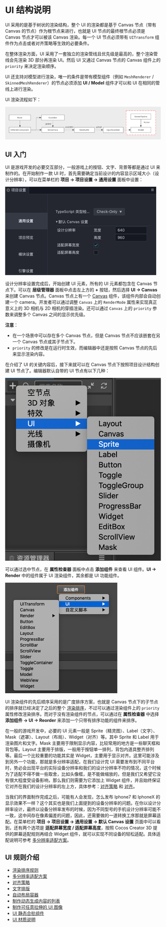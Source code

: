 # UI 结构说明

UI 采用的是基于树状的渲染结构，整个 UI 的渲染都是基于 Canvas 节点（带有 Canvas 的节点）作为根节点来进行，也就是 UI 节点的最终根节点必须是 Canvas 节点才可以被该 Canvas 渲染。每一个 UI 节点必须带有 `UITransform` 组件作为点击或者对齐策略等生效的必要条件。

在整体渲染方面，UI 采用了一套独立的渲染管线且优先级是最高的，整个渲染管线会先渲染 3D 部分再渲染 UI。然后 UI 又通过 Canvas 节点的 Canvas 组件上的 `priority` 来决定渲染顺序。

UI 还支持对模型进行渲染，唯一的条件是带有模型组件（例如 `MeshRenderer` / `SkinnedMeshRenderer`）的节点必须添加 **UI / Model** 组件才可以和 UI 在相同的管线上进行渲染。

UI 渲染流程如下：

![render](render.png)

## UI 入门

UI 是游戏开发的必要交互部分，一般游戏上的按钮、文字、背景等都是通过 UI 来制作的。在开始制作一款 UI 时，首先需要确定当前设计的内容显示区域大小（设计分辨率），可以在菜单栏的 **项目 -> 项目设置 -> 通用设置** 面板中设置：

![resolution-config](multi-resolution/resolution_config.png)

设计分辨率设置完成后，开始创建 UI 元素，所有的 UI 元素都包含在 Canvas 节点下。可以在 **层级管理器** 面板中点击左上方的 **+** 按钮，然后选择 **UI -> Canvas** 来创建 Canvas 节点。Canvas 节点上有一个 [Canvas](../editor/canvas.md) 组件，该组件内部会自动创建一个 camera。开发者可以通过调整 `Canvas` 上的 `RenderMode` 属性来实现真正意义上的 3D 相机与 2D 相机的穿插渲染。还可以通过 `Canvas` 上的 `priority` 参数来调整多个 Canvas 之间的显示优先级。

**注意**：
- 在一个场景中可以存在多个 Canvas 节点，但是 Canvas 节点不应该嵌套在另一个 Canvas 节点或其子节点下。
- `priority` 的修改是在运行时生效，而编辑器中还是按照 Canvas 节点的先后来显示渲染内容。

在介绍了 UI 的关键内容后，接下来就可以在 Canvas 节点下按照项目设计结构创建 UI 节点了。编辑器默认自带的 UI 节点有以下几种：

![create-ui](../editor/create-ui.png)

可以通过选中节点，在 **属性检查器** 面板中点击 **添加组件** 来查看 UI 组件。**UI -> Render** 中的组件属于 UI 渲染组件，其余都是 UI 功能组件。

![add-component](../editor/add-component.png)

UI 渲染组件的先后顺序采用的是广度排序方案，也就是 Canvas 节点下的子节点的排序就已经决定了之后的整个 [渲染排序](priority.md)，不过可以通过渲染组件上的 `priority` 属性修改渲染排序。而对于没有渲染组件的节点，可以通过在 **属性检查器** 中选择 **添加组件 -> UI -> Reorder** 来添加一个只带有排序功能的组件来排序。

在一般的游戏开发中，必要的 UI 元素一般是 Sprite（精灵图）、Label（文字）、Mask（遮罩）、Layout（布局）、Widget（对齐）等。其中 Sprite 和 Label 用于渲染图片和文字。Mask 主要用于限制显示内容，比较常用的地方是一些聊天框和背包等。Layout 主要用于排版，一般用于按钮单一排列，背包内道具整齐排列等。最后一个比较重要的功能其实是 Widget，主要用于显示对齐。这里可能涉及到另外一个功能，那就是多分辨率适配，在我们设计完 UI 需要发布到不同平台时，势必会出现平台的实际设备分辨率和我们的设计分辨率不符的情况，这个时候为了适配不得不做一些取舍，比如头像框，是不能做缩放的，但是我们又希望它没有很大程度受设备影响，那么我们则需要为它添加上 Widget 组件，并且始终保证它对齐在我们的设计分辨率的左上方，具体参考：[对齐策略](widget-align.md) 和 [对齐](../editor/widget.md)。

当我们的界面制作完成之后，可能有人会发现，怎么发布 Iphone7 和 IphoneX 的显示效果不一样？这个其实也是我们上面提到的设备分辨率的问题。在你以设计分辨率设计，最终以设备分辨率发布的时候，因为不同型号的手机设计分辨率可能不一致，这中间存在像素偏差的问题，因此，还需要做的一道转换工序那就是屏幕适配。在菜单栏的 **项目 -> 项目设置 -> 通用设置 -> 默认 Canvas 设置** 页面中可以看到，还有两个选项是 **适配屏幕宽度 / 适配屏幕高度**，按照 Cocos Creator 3D 提供的屏幕适配规则再结合 Widget 组件，就可以实现不同设备的轻松适配。具体适配说明可参考 [多分辨率适配方案](multi-resolution.md)。

## UI 规则介绍

- [渲染排序规则](priority.md)
- [多分辨率适配方案](multi-resolution.md)
- [对齐策略](widget-align.md)
- [文字排版](label-layout.md)
- [自动布局容器](auto-layout.md)
- [制作动态生成内容的列表](list-with-data.md)
- [制作可任意拉伸的 UI 图像](sliced-sprite.md)
- [UI 静态合批组件](../editor/ui-static.md)
- [UI 材质说明](ui-material.md)
